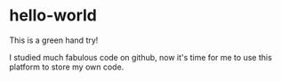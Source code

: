 # hello-world

This is a green hand try!

I studied much fabulous code on github, now it's time for me to use this platform to store my own code.
